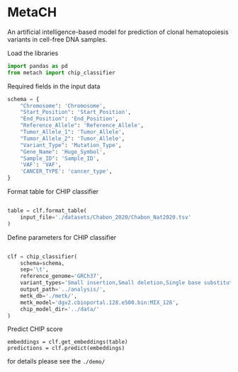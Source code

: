 # MetaCH
An artificial intelligence-based model for prediction of clonal hematopoiesis variants in cell-free DNA samples. 

Load the libraries
```python
import pandas as pd
from metach import chip_classifier
```

Required fields in the input data
```python
schema = {
    "Chromosome": 'Chromosome',
    "Start_Position": 'Start_Position',
    "End_Position": 'End_Position',
    "Reference_Allele": 'Reference_Allele',
    "Tumor_Allele_1": 'Tumor_Allele',
    "Tumor_Allele_2": 'Tumor_Allele',
    "Variant_Type": 'Mutation_Type',
    "Gene_Name": 'Hugo_Symbol',
    "Sample_ID": 'Sample_ID',
    'VAF': 'VAF',
    'CANCER_TYPE': 'cancer_type',
}
```

Format table for CHIP classifier
```python

table = clf.format_table(
    input_file='./datasets/Chabon_2020/Chabon_Nat2020.tsv'
)
```

Define parameters for CHIP classifier
```python

clf = chip_classifier(
    schema=schema,
    sep='\t',
    reference_genome='GRCh37',
    variant_types='Small insertion,Small deletion,Single base substitution',
    output_path='../analysis/',
    metk_db='./metk/',
    metk_model='dgv2.cbioportal.128.e500.bin:MIX_128',
    chip_model_dir='../data/'
)

```

Predict CHIP score 
```
embeddings = clf.get_embeddings(table)
predictions = clf.predict(embeddings)

```

for details please see the <code>./demo/</code>